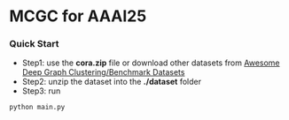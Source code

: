 # MCGC for AAAI25



### Quick Start

- Step1: use the **cora.zip** file or download other datasets from [Awesome Deep Graph Clustering/Benchmark Datasets](https://github.com/yueliu1999/Awesome-Deep-Graph-Clustering#benchmark-datasets) 
- Step2: unzip the dataset into the **./dataset** folder
- Step3: run

```
python main.py
```

